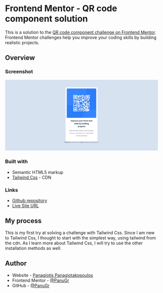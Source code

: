 # Frontend Mentor - QR code component solution

This is a solution to the [QR code component challenge on Frontend Mentor](https://www.frontendmentor.io/challenges/qr-code-component-iux_sIO_H). Frontend Mentor challenges help you improve your coding skills by building realistic projects. 

## Overview

### Screenshot

![](./screenshot.jpg)

### Built with

- Semantic HTML5 markup
- [Tailwind Css](https://tailwindcss.com/) - CDN

### Links

- [Github repository](https://github.com/PanuGr/frontendmentor-challenges/tree/main/newbie/qr-component)
- [Live Site URL](https://panugr.github.io/frontendmentor-challenges/newbie/qr-component/)

## My process
This is my first try at solving a challenge with Tailwind Css. 
Since I am new to Tailwind Css, I thought to start with the simplest way, using tailwind from the cdn.
As I learn more about Tailwind Css, I will try to use the other installation methods as well. 


## Author

- Website - [Panagiotis Panagiotakopoulos](https://panagiotis.netlify.app)
- Frontend Mentor - [@PanuGr](https://www.frontendmentor.io/profile/PanuGr)
- GitHub - [@PanuGr](https://github.com/PanuGr)